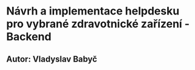 # Návrh a implementace helpdesku pro vybrané zdravotnické zařízení - Backend
## Autor: Vladyslav Babyč
